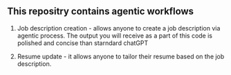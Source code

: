 ## This repositry contains agentic workflows

1) Job description creation - allows anyone to create a job description via agentic process. The output you will receive as a part of this code is polished and concise than starndard chatGPT

2) Resume update - it allows anyone to tailor their resume based on the job description.  
